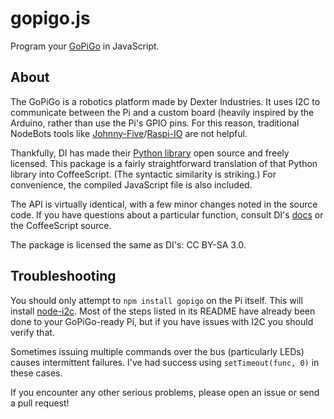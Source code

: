 # gopigo.js

Program your [GoPiGo](https://github.com/DexterInd/GoPiGo) in JavaScript.

## About

The GoPiGo is a robotics platform made by Dexter Industries. It uses I2C to
communicate between the Pi and a custom board (heavily inspired by the Arduino,
rather than use the Pi's GPIO pins. For this reason, traditional NodeBots tools
like
[Johnny-Five](https://github.com/rwaldron/johnny-five)/[Raspi-IO](https://github.com/bryan-m-hughes/raspi-io/)
are not helpful.

Thankfully, DI has made their [Python
library](https://github.com/DexterInd/GoPiGo/blob/master/Software/Python/gopigo.py)
open source and freely licensed. This package is a fairly straightforward
translation of that Python library into CoffeeScript. (The syntactic similarity
is striking.) For convenience, the compiled JavaScript file is also included.

The API is virtually identical, with a few minor changes noted in the source
code. If you have questions about a particular function, consult DI's
[docs](http://www.dexterindustries.com/GoPiGo/learning/python-programming-for-the-raspberry-pi-gopigo/)
or the CoffeeScript source.

The package is licensed the same as DI's: CC BY-SA 3.0.

## Troubleshooting

You should only attempt to `npm install gopigo` on the Pi itself. This will install
[node-i2c](https://github.com/kelly/node-i2c). Most of the steps listed in its
README have already been done to your GoPiGo-ready Pi, but if you have issues
with I2C you should verify that.

Sometimes issuing multiple commands over the bus (particularly LEDs) causes
intermittent failures. I've had success using `setTimeout(func, 0)` in these
cases.

If you encounter any other serious problems, please open an issue or send a
pull request!

